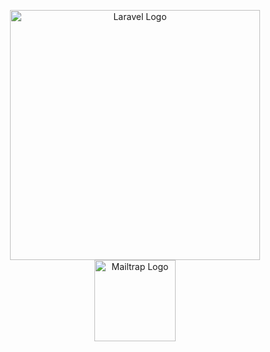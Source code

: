 <p align="center">
    <a href="https://laravel.com" target="_blank" style="display: inline-block;">
        <img src="https://raw.githubusercontent.com/laravel/art/master/logo-lockup/5%20SVG/2%20CMYK/1%20Full%20Color/laravel-logolockup-cmyk-red.svg" width="400" alt="Laravel Logo">
    </a>
    <a href="https://mailtrap.io" target="_blank" style="display: inline-block;">
        <img src="https://uploads-ssl.webflow.com/611d875b41697a381a5d92cb/625e8fc8a09b5d2b13ab5985_mailtrap-primary-logo.svg" width="130" alt="Mailtrap Logo">
    </a>
</p>
